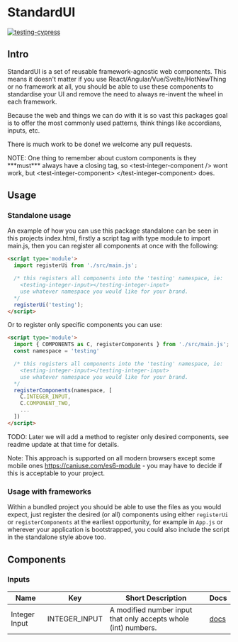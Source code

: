 # StandardUI

[![testing-cypress](https://github.com/standardui/ui/actions/workflows/test.yml/badge.svg)](https://github.com/standardui/ui/actions/workflows/test.yml)


## Intro

StandardUI is a set of reusable framework-agnostic web components.  This means it doesn't matter if you use React/Angular/Vue/Svelte/HotNewThing or no framework at all, you should be able to use these components to standardise your UI and remove the need to always re-invent the wheel in each framework.

Because the web and things we can do with it is so vast this packages goal is to offer the most commonly used patterns, think things like accordians, inputs, etc.

There is much work to be done! we welcome any pull requests.

<span color='red'>
NOTE: One thing to remember about custom components is they ***must*** always have a closing tag, so &lt;test-integer-component /&gt; wont work, but  &lt;test-integer-component&gt; &lt;/test-integer-component&gt; does.
</span>


## Usage

### Standalone usage

An example of how you can use this package standalone can be seen in this projects index.html, firstly a script tag with type module to import main.js, then you can register all components at once with the following:

````html
<script type='module'>
  import registerUi from './src/main.js';

  /* this registers all components into the 'testing' namespace, ie:
    <testing-integer-input></testing-integer-input>
    use whatever namespace you would like for your brand.
  */
  registerUi('testing');
</script>
````

Or to register only specific components you can use:
````html
<script type='module'>
  import { COMPONENTS as C, registerComponents } from './src/main.js';
  const namespace = 'testing'

  /* this registers all components into the 'testing' namespace, ie:
    <testing-integer-input></testing-integer-input>
    use whatever namespace you would like for your brand.
  */
  registerComponents(namespace, [
    C.INTEGER_INPUT,
    C.COMPONENT_TWO,
    ...
  ])
</script>
````

TODO: Later we will add a method to register only desired components, see readme update at that time for details.

Note: This approach is supported on all modern browsers except some mobile ones https://caniuse.com/es6-module - you may have to decide if this is acceptable to your project.

### Usage with frameworks

Within a bundled project you should be able to use the files as you would expect, just register the desired (or all) components using either `registerUi` or `registerComponents` at the earliest opportunity, for example in `App.js` or wherever your application is bootstrapped, you could also include the script in the standalone style above too.

## Components

### Inputs

|Name|Key|Short Description|Docs|
|-|-|-|-|
|Integer Input|INTEGER_INPUT|A modified number input that only accepts whole (int) numbers.|[docs](docs/integer-input.md)|

